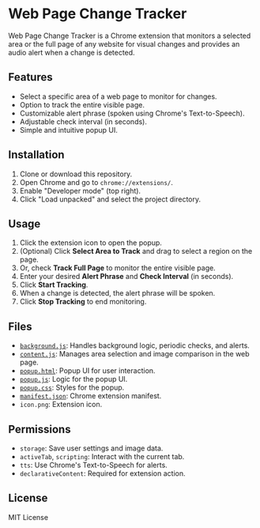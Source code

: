 # Web Page Change Tracker

Web Page Change Tracker is a Chrome extension that monitors a selected area or the full page of any website for visual changes and provides an audio alert when a change is detected.

## Features

- Select a specific area of a web page to monitor for changes.
- Option to track the entire visible page.
- Customizable alert phrase (spoken using Chrome's Text-to-Speech).
- Adjustable check interval (in seconds).
- Simple and intuitive popup UI.

## Installation

1. Clone or download this repository.
2. Open Chrome and go to `chrome://extensions/`.
3. Enable "Developer mode" (top right).
4. Click "Load unpacked" and select the project directory.

## Usage

1. Click the extension icon to open the popup.
2. (Optional) Click **Select Area to Track** and drag to select a region on the page.
3. Or, check **Track Full Page** to monitor the entire visible page.
4. Enter your desired **Alert Phrase** and **Check Interval** (in seconds).
5. Click **Start Tracking**.
6. When a change is detected, the alert phrase will be spoken.
7. Click **Stop Tracking** to end monitoring.

## Files

- [`background.js`](background.js): Handles background logic, periodic checks, and alerts.
- [`content.js`](content.js): Manages area selection and image comparison in the web page.
- [`popup.html`](popup.html): Popup UI for user interaction.
- [`popup.js`](popup.js): Logic for the popup UI.
- [`popup.css`](popup.css): Styles for the popup.
- [`manifest.json`](manifest.json): Chrome extension manifest.
- `icon.png`: Extension icon.

## Permissions

- `storage`: Save user settings and image data.
- `activeTab`, `scripting`: Interact with the current tab.
- `tts`: Use Chrome's Text-to-Speech for alerts.
- `declarativeContent`: Required for extension action.

## License

MIT License
